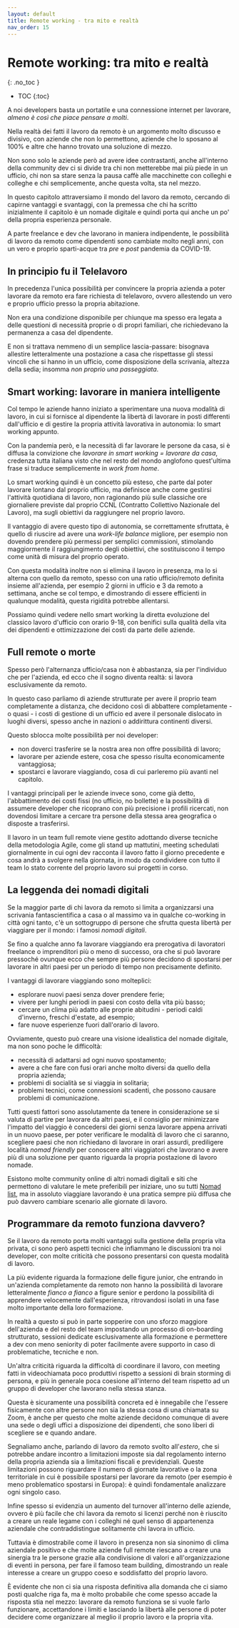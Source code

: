 ```yaml
---
layout: default
title: Remote working - tra mito e realtà
nav_order: 15
---
```


<!-- prettier-ignore-start -->
# Remote working: tra mito e realtà
{: .no_toc }

- TOC
{:toc}

<!-- prettier-ignore-end -->

A noi developers basta un portatile e una connessione internet per lavorare, _almeno è così che piace pensare a molti_.

Nella realtà dei fatti il lavoro da remoto è un argomento molto discusso e divisivo, con aziende che non lo permettono, aziende che lo sposano al 100% e altre che hanno trovato una soluzione di mezzo.

Non sono solo le aziende però ad avere idee contrastanti, anche all'interno della community dev ci si divide tra chi non metterebbe mai più piede in un ufficio, chi non sa stare senza la pausa caffè alle macchinette con colleghi e colleghe e chi semplicemente, anche questa volta, sta nel mezzo.

In questo capitolo attraversiamo il mondo del lavoro da remoto, cercando di capirne vantaggi e svantaggi, con la premessa che chi ha scritto inizialmente il capitolo è un nomade digitale e quindi porta qui anche un po' della propria esperienza personale.

A parte freelance e dev che lavorano in maniera indipendente, le possibilità di lavoro da remoto come dipendenti sono cambiate molto negli anni, con un vero e proprio sparti-acque tra _pre_ e _post_ pandemia da COVID-19.

## In principio fu il Telelavoro

In precedenza l'unica possibilità per convincere la propria azienda a poter lavorare da remoto era fare richiesta di telelavoro, ovvero allestendo un vero e proprio ufficio presso la propria abitazione.

Non era una condizione disponibile per chiunque ma spesso era legata a delle questioni di necessità proprie o di propri familiari, che richiedevano la permanenza a casa del dipendente.

E non si trattava nemmeno di un semplice lascia-passare: bisognava allestire letteralmente una postazione a casa che rispettasse gli stessi vincoli che si hanno in un ufficio, come disposizione della scrivania, altezza della sedia; insomma _non proprio una passeggiata_.

## Smart working: lavorare in maniera intelligente

Col tempo le aziende hanno iniziato a sperimentare una nuova modalità di lavoro, in cui si fornisce al dipendente la libertà di lavorare in posti differenti dall'ufficio e di gestire la propria attività lavorativa in autonomia: lo smart working appunto.

Con la pandemia però, e la necessità di far lavorare le persone da casa, si è diffusa la convizione che _lavorare in smart working = lavorare da casa_, credenza tutta italiana visto che nel resto del mondo anglofono quest'ultima frase si traduce semplicemente in _work from home_.

Lo smart working quindi è un concetto più esteso, che parte dal poter lavorare lontano dal proprio ufficio, ma definisce anche come gestirsi l'attività quotidiana di lavoro, non ragionando più sulle classiche ore giornaliere previste dal proprio CCNL (Contratto Collettivo Nazionale del Lavoro), ma sugli obiettivi da raggiungere nel proprio lavoro.

Il vantaggio di avere questo tipo di autonomia, se correttamente sfruttata, è quello di riuscire ad avere una _work-life balance_ migliore, per esempio non dovendo prendere più permessi per semplici commissioni, stimolando maggiormente il raggiungimento degli obiettivi, che sostituiscono il tempo come unità di misura del proprio operato.

Con questa modalità inoltre non si elimina il lavoro in presenza, ma lo si alterna con quello da remoto, spesso con una ratio ufficio/remoto definita insieme all'azienda, per esempio 2 giorni in ufficio e 3 da remoto a settimana, anche se col tempo, e dimostrando di essere efficienti in qualunque modalità, questa rigidità potrebbe allentarsi.

Possiamo quindi vedere nello smart working la diretta evoluzione del classico lavoro d'ufficio con orario 9-18, con benifici sulla qualità della vita dei dipendenti e ottimizzazione dei costi da parte delle aziende.

## Full remote o morte

Spesso però l'alternanza ufficio/casa non è abbastanza, sia per l'individuo che per l'azienda, ed ecco che il sogno diventa realtà: si lavora esclusivamente da remoto.

In questo caso parliamo di aziende strutturate per avere il proprio team completamente a distanza, che decidono così di abbattere completamente - o quasi - i costi di gestione di un ufficio ed avere il personale dislocato in luoghi diversi, spesso anche in nazioni o addirittura continenti diversi.

Questo sblocca molte possibilità per noi developer:

- non doverci trasferire se la nostra area non offre possibilità di lavoro;
- lavorare per aziende estere, cosa che spesso risulta economicamente vantaggiosa;
- spostarci e lavorare viaggiando, cosa di cui parleremo più avanti nel capitolo.

I vantaggi principali per le aziende invece sono, come già detto, l'abbattimento dei costi fissi (no ufficio, no bollette) e la possibilità di assumere developer che ricoprano con più precisione i profili ricercati, non dovendosi limitare a cercare tra persone della stessa area geografica o disposte a trasferirsi.

Il lavoro in un team full remote viene gestito adottando diverse tecniche della metodologia Agile, come gli stand up mattutini, meeting schedulati giornalmente in cui ogni dev racconta il lavoro fatto il giorno precedente e cosa andrà a svolgere nella giornata, in modo da condividere con tutto il team lo stato corrente del proprio lavoro sui progetti in corso.

## La leggenda dei nomadi digitali

Se la maggior parte di chi lavora da remoto si limita a organizzarsi una scrivania fantascientifica a casa o al massimo va in qualche co-working in città ogni tanto, c'è un sottogruppo di persone che sfrutta questa libertà per viaggiare per il mondo: i famosi _nomadi digitali_.

Se fino a qualche anno fa lavorare viaggiando era prerogativa di lavoratori freelance o imprenditori più o meno di successo, ora che si può lavorare pressoché ovunque ecco che sempre più persone decidono di spostarsi per lavorare in altri paesi per un periodo di tempo non precisamente definito.

I vantaggi di lavorare viaggiando sono molteplici:

- esplorare nuovi paesi senza dover prendere ferie;
- vivere per lunghi periodi in paesi con costo della vita più basso;
- cercare un clima più adatto alle proprie abitudini - periodi caldi d'inverno, freschi d'estate, ad esempio;
- fare nuove esperienze fuori dall'orario di lavoro.

Ovviamente, questo può creare una visione idealistica del nomade digitale, ma non sono poche le difficoltà:

- necessità di adattarsi ad ogni nuovo spostamento;
- avere a che fare con fusi orari anche molto diversi da quello della propria azienda;
- problemi di socialità se si viaggia in solitaria;
- problemi tecnici, come connessioni scadenti, che possono causare problemi di comunicazione.

Tutti questi fattori sono assolutamente da tenere in considerazione se si valuta di partire per lavorare da altri paesi, e il consiglio per minimizzare l'impatto del viaggio è concedersi dei giorni senza lavorare appena arrivati in un nuovo paese, per poter verificare le modalità di lavoro che ci saranno, scegliere paesi che non richiedano di lavorare in orari assurdi, prediligere località _nomad friendly_ per conoscere altri viaggiatori che lavorano e avere più di una soluzione per quanto riguarda la propria postazione di lavoro nomade.

Esistono molte community online di altri nomadi digitali e siti che permettono di valutare le mete preferibili per iniziare, uno su tutti [Nomad list](https://nomadlist.com/), ma in assoluto viaggiare lavorando è una pratica sempre più diffusa che può davvero cambiare scenario alle giornate di lavoro.

## Programmare da remoto funziona davvero?

Se il lavoro da remoto porta molti vantaggi sulla gestione della propria vita privata, ci sono però aspetti tecnici che infiammano le discussioni tra noi developer, con molte criticità che possono presentarsi con questa modalità di lavoro.

La più evidente riguarda la formazione delle figure junior, che entrando in un'azienda completamente da remoto non hanno la possibilità di lavorare letteralmente _fianco a fianco_ a figure senior e perdono la possibilità di apprendere velocemente dall'esperienza, ritrovandosi isolati in una fase molto importante della loro formazione.

In realtà a questo si può in parte sopperire con uno sforzo maggiore dell'azienda e del resto del team impostando un processo di on-boarding strutturato, sessioni dedicate esclusivamente alla formazione e permettere a dev con meno seniority di poter facilmente avere supporto in caso di problematiche, tecniche e non.

Un'altra criticità riguarda la difficoltà di coordinare il lavoro, con meeting fatti in videochiamata poco produttivi rispetto a sessioni di brain storming di persona, e più in generale poca coesione all'interno del team rispetto ad un gruppo di developer che lavorano nella stessa stanza.

Questa è sicuramente una possibilità concreta ed è innegabile che l'essere fisicamente con altre persone non sia la stessa cosa di una chiamata su Zoom, è anche per questo che molte aziende decidono comunque di avere una sede o degli uffici a disposizione dei dipendenti, che sono liberi di scegliere se e quando andare.

Segnaliamo anche, parlando di lavoro da remoto svolto all'_estero_, che si potrebbe andare incontro a limitazioni imposte sia dal regolamento interno della propria azienda sia a limitazioni fiscali e previdenziali. Queste limitazioni possono riguardare il numero di giornate lavorative o la zona territoriale in cui è possibile spostarsi per lavorare da remoto (per esempio è meno problematico spostarsi in Europa): è quindi fondamentale analizzare ogni singolo caso.

Infine spesso si evidenzia un aumento del turnover all'interno delle aziende, ovvero è più facile che chi lavora da remoto si licenzi perché non è riuscito a creare un reale legame con i colleghi né quel senso di appartenenza aziendale che contraddistingue solitamente chi lavora in ufficio.

Tuttavia è dimostrabile come il lavoro in presenza non sia sinonimo di clima aziendale positivo e che molte aziende full remote riescano a creare una sinergia tra le persone grazie alla condivisione di valori e all'organizzazione di eventi in persona, per fare il famoso team building, dimostrando un reale interesse a creare un gruppo coeso e soddisfatto del proprio lavoro.

È evidente che non ci sia una risposta definitiva alla domanda che ci siamo posti qualche riga fa, ma è molto probabile che come spesso accade la risposta stia nel mezzo: lavorare da remoto funziona se si vuole farlo funzionare, accettandone i limiti e lasciando la libertà alle persone di poter decidere come organizzare al meglio il proprio lavoro e la propria vita.
